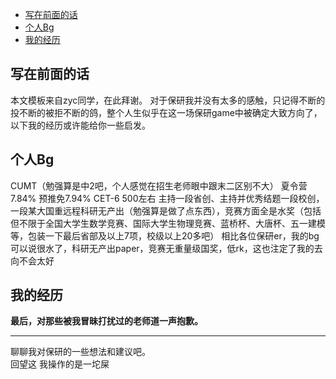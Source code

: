 
- [写在前面的话](#写在前面的话)
- [个人Bg](#个人Bg)
- [我的经历](#我的经历)
## 写在前面的话
本文模板来自zyc同学，在此拜谢。
对于保研我并没有太多的感触，只记得不断的投不断的被拒不断的鸽，整个人生似乎在这一场保研game中被确定大致方向了，以下我的经历或许能给你一些启发。

## 个人Bg
CUMT（勉强算是中2吧，个人感觉在招生老师眼中跟末二区别不大） 夏令营7.84%  预推免7.94% CET-6 500左右 主持一段省创、主持并优秀结题一段校创，一段某大国重远程科研无产出（勉强算是做了点东西），竞赛方面全是水奖（包括但不限于全国大学生数学竞赛、国际大学生物理竞赛、蓝桥杯、大唐杯、五一建模等，包装一下最后省部及以上7项，校级以上20多吧）
相比各位保研er，我的bg可以说很水了，科研无产出paper，竞赛无重量级国奖，低rk，这也注定了我的去向不会太好

## 我的经历


**最后，对那些被我冒昧打扰过的老师道一声抱歉。**

---

聊聊我对保研的一些想法和建议吧。  
回望这
我操作的是一坨屎



